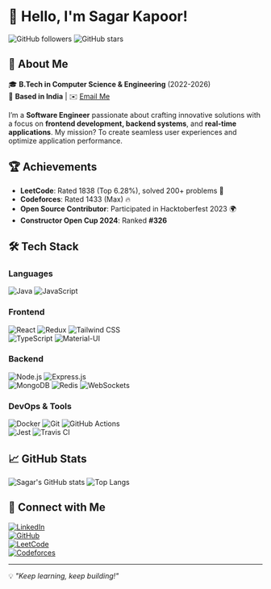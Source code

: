 # 👋 Hello, I'm Sagar Kapoor!

![GitHub followers](https://img.shields.io/github/followers/SagarKapoorin?style=social) ![GitHub stars](https://img.shields.io/github/stars/SagarKapoorin?style=social)

## 🚀 About Me

🎓 **B.Tech in Computer Science & Engineering** (2022-2026)  
📍 **Based in India** | ✉️ [Email Me](mailto:sagarbadal70@gmail.com)

I’m a **Software Engineer** passionate about crafting innovative solutions with a focus on **frontend development, backend systems**, and **real-time applications**. My mission? To create seamless user experiences and optimize application performance.

## 🏆 Achievements

- **LeetCode**: Rated 1838 (Top 6.28%), solved 200+ problems 🧩  
- **Codeforces**: Rated 1433 (Max) 🔥  
- **Open Source Contributor**: Participated in Hacktoberfest 2023 🌍  
- **Constructor Open Cup 2024**: Ranked **#326**

## 🛠 Tech Stack

### **Languages**
![Java](https://img.shields.io/badge/Java-007396?style=for-the-badge&logo=java&logoColor=white) 
![JavaScript](https://img.shields.io/badge/JavaScript-F7DF1E?style=for-the-badge&logo=javascript&logoColor=black)

### **Frontend**
![React](https://img.shields.io/badge/React-20232A?style=for-the-badge&logo=react&logoColor=61DAFB) 
![Redux](https://img.shields.io/badge/Redux-764ABC?style=for-the-badge&logo=redux&logoColor=white) 
![Tailwind CSS](https://img.shields.io/badge/Tailwind_CSS-38B2AC?style=for-the-badge&logo=tailwind-css&logoColor=white)  
![TypeScript](https://img.shields.io/badge/TypeScript-007ACC?style=for-the-badge&logo=typescript&logoColor=white) 
![Material-UI](https://img.shields.io/badge/Material_UI-0081CB?style=for-the-badge&logo=mui&logoColor=white)

### **Backend**
![Node.js](https://img.shields.io/badge/Node.js-339933?style=for-the-badge&logo=node-dot-js&logoColor=white) 
![Express.js](https://img.shields.io/badge/Express.js-000000?style=for-the-badge&logo=express&logoColor=white)  
![MongoDB](https://img.shields.io/badge/MongoDB-4EA94B?style=for-the-badge&logo=mongodb&logoColor=white) 
![Redis](https://img.shields.io/badge/Redis-DC382D?style=for-the-badge&logo=redis&logoColor=white) 
![WebSockets](https://img.shields.io/badge/WebSockets-010101?style=for-the-badge&logo=websocket&logoColor=white)

### **DevOps & Tools**
![Docker](https://img.shields.io/badge/Docker-2496ED?style=for-the-badge&logo=docker&logoColor=white) 
![Git](https://img.shields.io/badge/Git-F05032?style=for-the-badge&logo=git&logoColor=white) 
![GitHub Actions](https://img.shields.io/badge/GitHub_Actions-2088FF?style=for-the-badge&logo=github-actions&logoColor=white)  
![Jest](https://img.shields.io/badge/Jest-C21325?style=for-the-badge&logo=jest&logoColor=white) 
![Travis CI](https://img.shields.io/badge/Travis_CI-3EAAAF?style=for-the-badge&logo=travis-ci&logoColor=white)

## 📈 GitHub Stats

![Sagar's GitHub stats](https://github-readme-stats.vercel.app/api?username=SagarKapoorin&show_icons=true&theme=radical&cache_seconds=1800)
![Top Langs](https://github-readme-stats.vercel.app/api/top-langs/?username=SagarKapoorin&layout=compact&theme=radical&cache_seconds=1800)

## 🔗 Connect with Me

[![LinkedIn](https://img.shields.io/badge/LinkedIn-0077B5?style=for-the-badge&logo=linkedin&logoColor=white)](https://www.linkedin.com/in/sagar-kapoor1/)  
[![GitHub](https://img.shields.io/badge/GitHub-181717?style=for-the-badge&logo=github&logoColor=white)](https://github.com/SagarKapoorin)  
[![LeetCode](https://img.shields.io/badge/LeetCode-FFA116?style=for-the-badge&logo=leetcode&logoColor=white)](https://leetcode.com/SagarKa/)  
[![Codeforces](https://img.shields.io/badge/Codeforces-1F8ACB?style=for-the-badge&logo=codeforces&logoColor=white)](https://codeforces.com/profile/BurningHash)

---

💡 *"Keep learning, keep building!"*
